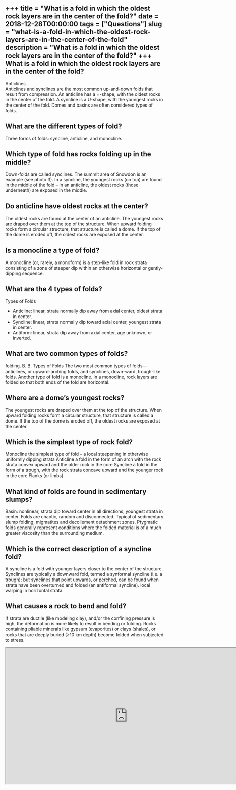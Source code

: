 +++
title = "What is a fold in which the oldest rock layers are in the center of the fold?"
date = 2018-12-28T00:00:00
tags = ["Questions"]
slug = "what-is-a-fold-in-which-the-oldest-rock-layers-are-in-the-center-of-the-fold"
description = "What is a fold in which the oldest rock layers are in the center of the fold?"
+++
What is a fold in which the oldest rock layers are in the center of the fold?
-----------------------------------------------------------------------------

Anticlines  
Anticlines and synclines are the most common up-and-down folds that result from compression. An anticline has a ∩-shape, with the oldest rocks in the center of the fold. A syncline is a U-shape, with the youngest rocks in the center of the fold. Domes and basins are often considered types of folds.

What are the different types of fold?
-------------------------------------

Three forms of folds: syncline, anticline, and monocline.

Which type of fold has rocks folding up in the middle?
------------------------------------------------------

Down-folds are called synclines. The summit area of Snowdon is an example (see photo 3). In a syncline, the youngest rocks (on top) are found in the middle of the fold – in an anticline, the oldest rocks (those underneath) are exposed in the middle.

Do anticline have oldest rocks at the center?
---------------------------------------------

The oldest rocks are found at the center of an anticline. The youngest rocks are draped over them at the top of the structure. When upward folding rocks form a circular structure, that structure is called a dome. If the top of the dome is eroded off, the oldest rocks are exposed at the center.

Is a monocline a type of fold?
------------------------------

A monocline (or, rarely, a monoform) is a step-like fold in rock strata consisting of a zone of steeper dip within an otherwise horizontal or gently-dipping sequence.

What are the 4 types of folds?
------------------------------

Types of Folds

- Anticline: linear, strata normally dip away from axial center, oldest strata in center.
- Syncline: linear, strata normally dip toward axial center, youngest strata in center.
- Antiform: linear, strata dip away from axial center, age unknown, or inverted.

What are two common types of folds?
-----------------------------------

folding. B. B. Types of Folds The two most common types of folds— anticlines, or upward-arching folds, and synclines, down-ward, trough-like folds. Another type of fold is a monocline. In a monocline, rock layers are folded so that both ends of the fold are horizontal.

Where are a dome’s youngest rocks?
----------------------------------

The youngest rocks are draped over them at the top of the structure. When upward folding rocks form a circular structure, that structure is called a dome. If the top of the dome is eroded off, the oldest rocks are exposed at the center.

Which is the simplest type of rock fold?
----------------------------------------

Monocline the simplest type of fold – a local steepening in otherwise uniformly dipping strata Anticline a fold in the form of an arch with the rock strata convex upward and the older rock in the core Syncline a fold in the form of a trough, with the rock strata concave upward and the younger rock in the core Flanks (or limbs)

What kind of folds are found in sedimentary slumps?
---------------------------------------------------

Basin: nonlinear, strata dip toward center in all directions, youngest strata in center. Folds are chaotic, random and disconnected. Typical of sedimentary slump folding, migmatites and decollement detachment zones. Ptygmatic folds generally represent conditions where the folded material is of a much greater viscosity than the surrounding medium.

Which is the correct description of a syncline fold?
----------------------------------------------------

A syncline is a fold with younger layers closer to the center of the structure. Synclines are typically a downward fold, termed a synformal syncline (i.e. a trough); but synclines that point upwards, or perched, can be found when strata have been overturned and folded (an antiformal syncline). local warping in horizontal strata.

What causes a rock to bend and fold?
------------------------------------

If strata are ductile (like modeling clay), and/or the confining pressure is high, the deformation is more likely to result in bending or folding. Rocks containing pliable minerals like gypsum (evaporites) or clays (shales), or rocks that are deeply buried (&gt;10 km depth) become folded when subjected to stress.

<iframe allow="accelerometer; autoplay; clipboard-write; encrypted-media; gyroscope; picture-in-picture" allowfullscreen="" class="__youtube_prefs__  epyt-is-override  no-lazyload" data-no-lazy="1" data-origheight="433" data-origwidth="770" data-skipgform_ajax_framebjll="" height="433" id="_ytid_64790" loading="lazy" src="https://www.youtube.com/embed/wBeuUlh9ckE?enablejsapi=1&autoplay=0&cc_load_policy=0&cc_lang_pref=&iv_load_policy=1&loop=0&modestbranding=0&rel=1&fs=1&playsinline=0&autohide=2&theme=dark&color=red&controls=1&" title="YouTube player" width="770"></iframe>